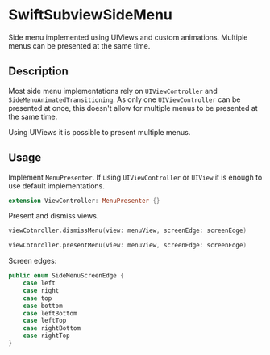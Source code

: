 # SwiftSubviewSideMenu
Side menu implemented using UIViews and custom animations. Multiple menus can be presented at the same time.

## Description

Most side menu implementations rely on ```UIViewController``` and ```SideMenuAnimatedTransitioning```. As only one ```UIViewController``` can be presented at once, this doesn't allow for multiple menus to be presented at the same time.

Using UIViews it is possible to present multiple menus.

## Usage

Implement ```MenuPresenter```. If using ```UIViewController``` or ```UIView``` it is enough to use default implementations.

```Swift
extension ViewController: MenuPresenter {}
```

Present and dismiss views.

```Swift
viewCotnroller.dismissMenu(view: menuView, screenEdge: screenEdge)

viewCotnroller.presentMenu(view: menuView, screenEdge: screenEdge)
```

Screen edges:

```Swift
public enum SideMenuScreenEdge {
    case left
    case right
    case top
    case bottom
    case leftBottom
    case leftTop
    case rightBottom
    case rightTop
}
```
